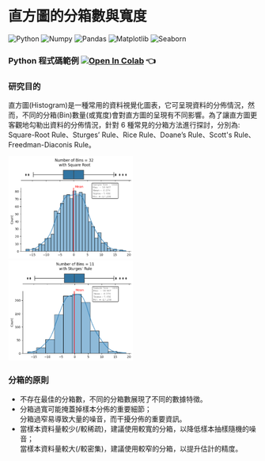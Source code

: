 # 直方圖的分箱數與寬度 

![Python](https://img.shields.io/badge/Python-3.10.12-blue.svg) ![Numpy](https://img.shields.io/badge/NumPy-1.22.4-range.svg) ![Pandas](https://img.shields.io/badge/Pandas-1.5.3-range.svg) ![Matplotlib](https://img.shields.io/badge/Matplolib-3.7.1-range.svg) ![Seaborn](https://img.shields.io/badge/Seaborn-0.12.2-range.svg)   

### Python 程式碼範例 [![Open In Colab](https://colab.research.google.com/assets/colab-badge.svg)](https://colab.research.google.com/github/YenLinWu/Model_Drift/blob/dev/KL_and_JS_Divergence/KL_and_JS_Divergence.ipynb)  :point_left:   

### 研究目的 
直方圖(Histogram)是一種常用的資料視覺化圖表，它可呈現資料的分佈情況，然而，不同的分箱(Bin)數量(或寬度)會對直方圖的呈現有不同影響。為了讓直方圖更客觀地勾勒出資料的分佈情況，針對 6 種常見的分箱方法進行探討，分別為: Square-Root Rule、Sturges’ Rule、Rice Rule、Doane’s Rule、Scott's Rule、Freedman-Diaconis Rule。

<p align="left">
      <img src="./imgs/Square_Root_Rule_demo.png"  width="50%" height="50%">
      <img src="./imgs/Sturges_Rule_demo.png"  width="50%" height="50%">
</p>

### 分箱的原則  
- 不存在最佳的分箱數，不同的分箱數展現了不同的數據特徵。  
- 分箱過寬可能掩蓋掉樣本分佈的重要細節；  
  分箱過窄易導致大量的噪音，而干擾分佈的重要資訊。  
- 當樣本資料量較少(/較稀疏)，建議使用較寬的分箱，以降低樣本抽樣隨機的噪音；  
  當樣本資料量較大(/較密集)，建議使用較窄的分箱，以提升估計的精度。
